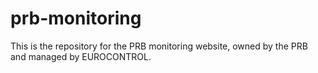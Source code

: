 # prb-monitoring
This is the repository for the PRB monitoring website, owned by the PRB and managed by EUROCONTROL.
